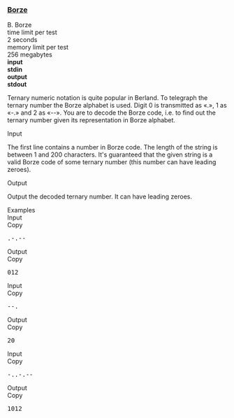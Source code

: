 <h3><a href="https://codeforces.com/contest/32/problem/B" target="_blank" rel="noopener noreferrer">Borze</a></h3>

<div class="header"><div class="title">B. Borze</div><div class="time-limit"><div class="property-title">time limit per test</div>2 seconds</div><div class="memory-limit"><div class="property-title">memory limit per test</div>256 megabytes</div><div class="input-file input-standard" style="font-weight: bold"><div class="property-title">input</div>stdin</div><div class="output-file output-standard" style="font-weight: bold"><div class="property-title">output</div>stdout</div></div><div><p>Ternary numeric notation is quite popular in Berland. To telegraph the ternary number the Borze alphabet is used. Digit 0 is transmitted as <span class="tex-font-style-tt">«.»</span>, 1 as <span class="tex-font-style-tt">«-.»</span> and 2 as <span class="tex-font-style-tt">«--»</span>. You are to decode the Borze code, i.e. to find out the ternary number given its representation in Borze alphabet.</p></div><div class="input-specification"><div class="section-title">Input</div><p>The first line contains a number in Borze code. The length of the string is between 1 and 200 characters. It's guaranteed that the given string is a valid Borze code of some ternary number (this number can have leading zeroes).</p></div><div class="output-specification"><div class="section-title">Output</div><p>Output the decoded ternary number. It can have leading zeroes.</p></div><div class="sample-tests"><div class="section-title">Examples</div><div class="sample-test"><div class="input"><div class="title">Input<div title="Copy" data-clipboard-target="#id0036184824717615105" id="id00029352155774273525" class="input-output-copier">Copy</div></div><pre id="id0036184824717615105">.-.--<br></pre></div><div class="output"><div class="title">Output<div title="Copy" data-clipboard-target="#id0030468238464901964" id="id008455006564302843" class="input-output-copier">Copy</div></div><pre id="id0030468238464901964">012</pre></div><div class="input"><div class="title">Input<div title="Copy" data-clipboard-target="#id0017464968246449453" id="id00053309330824997" class="input-output-copier">Copy</div></div><pre id="id0017464968246449453">--.<br></pre></div><div class="output"><div class="title">Output<div title="Copy" data-clipboard-target="#id006208962008315841" id="id008265370432073136" class="input-output-copier">Copy</div></div><pre id="id006208962008315841">20</pre></div><div class="input"><div class="title">Input<div title="Copy" data-clipboard-target="#id004378731537084506" id="id007932239065984557" class="input-output-copier">Copy</div></div><pre id="id004378731537084506">-..-.--<br></pre></div><div class="output"><div class="title">Output<div title="Copy" data-clipboard-target="#id00006153312795180499" id="id009675435112793637" class="input-output-copier">Copy</div></div><pre id="id00006153312795180499">1012</pre></div></div></div>